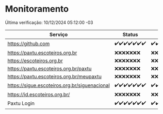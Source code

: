 # Monitoramento

Última verificação: 10/12/2024 05:12:00 -03

|Serviço|Status|Últimas 24h|
|---|---|---|
|https://github.com|<span title="2024-12-03: OK=23">✔️</span><span title="2024-12-04: OK=23">✔️</span><span title="2024-12-05: OK=23">✔️</span><span title="2024-12-06: OK=23">✔️</span><span title="2024-12-07: OK=23">✔️</span><span title="2024-12-08: OK=23">✔️</span><span title="2024-12-09: OK=7">✔️</span>|<span title="09/12/2024 05:13:00 -03 : 200">✔️</span><span title="09/12/2024 06:10:00 -03 : 200">✔️</span><span title="09/12/2024 07:10:00 -03 : 200">✔️</span><span title="09/12/2024 08:08:00 -03 : 200">✔️</span><span title="09/12/2024 09:17:00 -03 : 200">✔️</span><span title="09/12/2024 10:21:00 -03 : 200">✔️</span><span title="09/12/2024 11:08:00 -03 : 200">✔️</span><span title="09/12/2024 12:09:00 -03 : 200">✔️</span><span title="09/12/2024 13:11:00 -03 : 200">✔️</span><span title="09/12/2024 14:08:00 -03 : 200">✔️</span><span title="09/12/2024 15:12:00 -03 : 200">✔️</span><span title="09/12/2024 16:07:00 -03 : 200">✔️</span><span title="09/12/2024 17:10:00 -03 : 200">✔️</span><span title="09/12/2024 18:08:00 -03 : 200">✔️</span><span title="09/12/2024 19:08:00 -03 : 200">✔️</span><span title="09/12/2024 20:08:00 -03 : 200">✔️</span><span title="09/12/2024 21:44:00 -03 : 200">✔️</span><span title="09/12/2024 23:23:00 -03 : 200">✔️</span><span title="10/12/2024 00:29:00 -03 : 200">✔️</span><span title="10/12/2024 01:11:00 -03 : 200">✔️</span><span title="10/12/2024 02:09:00 -03 : 200">✔️</span><span title="10/12/2024 03:13:00 -03 : 200">✔️</span><span title="10/12/2024 04:09:00 -03 : 200">✔️</span><span title="10/12/2024 05:12:00 -03 : 200">✔️</span>|
|https://paxtu.escoteiros.org.br|<span title="2024-12-03: Falhas=23">❌</span><span title="2024-12-04: Falhas=23">❌</span><span title="2024-12-05: Falhas=23">❌</span><span title="2024-12-06: Falhas=23">❌</span><span title="2024-12-07: Falhas=23">❌</span><span title="2024-12-08: Falhas=23">❌</span><span title="2024-12-09: Falhas=7">❌</span>|<span title="09/12/2024 05:13:00 -03 : 403">❌</span><span title="09/12/2024 06:10:00 -03 : 403">❌</span><span title="09/12/2024 07:10:00 -03 : 403">❌</span><span title="09/12/2024 08:08:00 -03 : 403">❌</span><span title="09/12/2024 09:17:00 -03 : 403">❌</span><span title="09/12/2024 10:21:00 -03 : 403">❌</span><span title="09/12/2024 11:08:00 -03 : 403">❌</span><span title="09/12/2024 12:09:00 -03 : 403">❌</span><span title="09/12/2024 13:11:00 -03 : 403">❌</span><span title="09/12/2024 14:08:00 -03 : 403">❌</span><span title="09/12/2024 15:12:00 -03 : 403">❌</span><span title="09/12/2024 16:07:00 -03 : 403">❌</span><span title="09/12/2024 17:10:00 -03 : 403">❌</span><span title="09/12/2024 18:08:00 -03 : 403">❌</span><span title="09/12/2024 19:08:00 -03 : 403">❌</span><span title="09/12/2024 20:08:00 -03 : 403">❌</span><span title="09/12/2024 21:44:00 -03 : 403">❌</span><span title="09/12/2024 23:23:00 -03 : 403">❌</span><span title="10/12/2024 00:29:00 -03 : 403">❌</span><span title="10/12/2024 01:11:00 -03 : 403">❌</span><span title="10/12/2024 02:09:00 -03 : 403">❌</span><span title="10/12/2024 03:13:00 -03 : 403">❌</span><span title="10/12/2024 04:09:00 -03 : 403">❌</span><span title="10/12/2024 05:12:00 -03 : 403">❌</span>|
|https://escoteiros.org.br|<span title="2024-12-03: Falhas=23">❌</span><span title="2024-12-04: Falhas=23">❌</span><span title="2024-12-05: Falhas=23">❌</span><span title="2024-12-06: Falhas=23">❌</span><span title="2024-12-07: Falhas=23">❌</span><span title="2024-12-08: Falhas=23">❌</span><span title="2024-12-09: Falhas=7">❌</span>|<span title="09/12/2024 05:13:00 -03 : 403">❌</span><span title="09/12/2024 06:10:00 -03 : 403">❌</span><span title="09/12/2024 07:10:00 -03 : 403">❌</span><span title="09/12/2024 08:08:00 -03 : 403">❌</span><span title="09/12/2024 09:17:00 -03 : 403">❌</span><span title="09/12/2024 10:21:00 -03 : 403">❌</span><span title="09/12/2024 11:08:00 -03 : 403">❌</span><span title="09/12/2024 12:09:00 -03 : 403">❌</span><span title="09/12/2024 13:11:00 -03 : 403">❌</span><span title="09/12/2024 14:08:00 -03 : 403">❌</span><span title="09/12/2024 15:12:00 -03 : 403">❌</span><span title="09/12/2024 16:07:00 -03 : 403">❌</span><span title="09/12/2024 17:10:00 -03 : 403">❌</span><span title="09/12/2024 18:08:00 -03 : 403">❌</span><span title="09/12/2024 19:08:00 -03 : 403">❌</span><span title="09/12/2024 20:08:00 -03 : 403">❌</span><span title="09/12/2024 21:44:00 -03 : 403">❌</span><span title="09/12/2024 23:23:00 -03 : 403">❌</span><span title="10/12/2024 00:29:00 -03 : 403">❌</span><span title="10/12/2024 01:11:00 -03 : 403">❌</span><span title="10/12/2024 02:09:00 -03 : 403">❌</span><span title="10/12/2024 03:13:00 -03 : 403">❌</span><span title="10/12/2024 04:09:00 -03 : 403">❌</span><span title="10/12/2024 05:12:00 -03 : 403">❌</span>|
|https://paxtu.escoteiros.org.br/paxtu|<span title="2024-12-03: Falhas=23">❌</span><span title="2024-12-04: Falhas=23">❌</span><span title="2024-12-05: Falhas=23">❌</span><span title="2024-12-06: Falhas=23">❌</span><span title="2024-12-07: Falhas=23">❌</span><span title="2024-12-08: Falhas=23">❌</span><span title="2024-12-09: Falhas=7">❌</span>|<span title="09/12/2024 05:13:00 -03 : 403">❌</span><span title="09/12/2024 06:10:00 -03 : 403">❌</span><span title="09/12/2024 07:10:00 -03 : 403">❌</span><span title="09/12/2024 08:08:00 -03 : 403">❌</span><span title="09/12/2024 09:17:00 -03 : 403">❌</span><span title="09/12/2024 10:21:00 -03 : 403">❌</span><span title="09/12/2024 11:08:00 -03 : 403">❌</span><span title="09/12/2024 12:09:00 -03 : 403">❌</span><span title="09/12/2024 13:11:00 -03 : 403">❌</span><span title="09/12/2024 14:08:00 -03 : 403">❌</span><span title="09/12/2024 15:12:00 -03 : 403">❌</span><span title="09/12/2024 16:07:00 -03 : 403">❌</span><span title="09/12/2024 17:10:00 -03 : 403">❌</span><span title="09/12/2024 18:08:00 -03 : 403">❌</span><span title="09/12/2024 19:08:00 -03 : 403">❌</span><span title="09/12/2024 20:08:00 -03 : 403">❌</span><span title="09/12/2024 21:44:00 -03 : 403">❌</span><span title="09/12/2024 23:23:00 -03 : 403">❌</span><span title="10/12/2024 00:29:00 -03 : 403">❌</span><span title="10/12/2024 01:11:00 -03 : 403">❌</span><span title="10/12/2024 02:09:00 -03 : 403">❌</span><span title="10/12/2024 03:13:00 -03 : 403">❌</span><span title="10/12/2024 04:09:00 -03 : 403">❌</span><span title="10/12/2024 05:12:00 -03 : 403">❌</span>|
|https://paxtu.escoteiros.org.br/meupaxtu|<span title="2024-12-03: Falhas=23">❌</span><span title="2024-12-04: Falhas=23">❌</span><span title="2024-12-05: Falhas=23">❌</span><span title="2024-12-06: Falhas=23">❌</span><span title="2024-12-07: Falhas=23">❌</span><span title="2024-12-08: Falhas=23">❌</span><span title="2024-12-09: Falhas=7">❌</span>|<span title="09/12/2024 05:13:00 -03 : 403">❌</span><span title="09/12/2024 06:10:00 -03 : 403">❌</span><span title="09/12/2024 07:10:00 -03 : 403">❌</span><span title="09/12/2024 08:08:00 -03 : 403">❌</span><span title="09/12/2024 09:17:00 -03 : 403">❌</span><span title="09/12/2024 10:21:00 -03 : 403">❌</span><span title="09/12/2024 11:08:00 -03 : 403">❌</span><span title="09/12/2024 12:09:00 -03 : 403">❌</span><span title="09/12/2024 13:11:00 -03 : 403">❌</span><span title="09/12/2024 14:08:00 -03 : 403">❌</span><span title="09/12/2024 15:12:00 -03 : 403">❌</span><span title="09/12/2024 16:07:00 -03 : 403">❌</span><span title="09/12/2024 17:10:00 -03 : 403">❌</span><span title="09/12/2024 18:08:00 -03 : 403">❌</span><span title="09/12/2024 19:08:00 -03 : 403">❌</span><span title="09/12/2024 20:08:00 -03 : 403">❌</span><span title="09/12/2024 21:44:00 -03 : 403">❌</span><span title="09/12/2024 23:23:00 -03 : 403">❌</span><span title="10/12/2024 00:29:00 -03 : 403">❌</span><span title="10/12/2024 01:11:00 -03 : 403">❌</span><span title="10/12/2024 02:09:00 -03 : 403">❌</span><span title="10/12/2024 03:13:00 -03 : 403">❌</span><span title="10/12/2024 04:09:00 -03 : 403">❌</span><span title="10/12/2024 05:12:00 -03 : 403">❌</span>|
|https://sigue.escoteiros.org.br/siguenacional|<span title="2024-12-03: OK=23">✔️</span><span title="2024-12-04: OK=23">✔️</span><span title="2024-12-05: OK=23">✔️</span><span title="2024-12-06: OK=23">✔️</span><span title="2024-12-07: OK=23">✔️</span><span title="2024-12-08: OK=23">✔️</span><span title="2024-12-09: OK=7">✔️</span>|<span title="09/12/2024 05:13:00 -03 : 200">✔️</span><span title="09/12/2024 06:10:00 -03 : 200">✔️</span><span title="09/12/2024 07:10:00 -03 : 200">✔️</span><span title="09/12/2024 08:08:00 -03 : 200">✔️</span><span title="09/12/2024 09:17:00 -03 : 200">✔️</span><span title="09/12/2024 10:21:00 -03 : 200">✔️</span><span title="09/12/2024 11:08:00 -03 : 200">✔️</span><span title="09/12/2024 12:09:00 -03 : 200">✔️</span><span title="09/12/2024 13:11:00 -03 : 200">✔️</span><span title="09/12/2024 14:08:00 -03 : 0">❌</span><span title="09/12/2024 15:12:00 -03 : 200">✔️</span><span title="09/12/2024 16:07:00 -03 : 200">✔️</span><span title="09/12/2024 17:10:00 -03 : 200">✔️</span><span title="09/12/2024 18:08:00 -03 : 200">✔️</span><span title="09/12/2024 19:08:00 -03 : 200">✔️</span><span title="09/12/2024 20:08:00 -03 : 0">❌</span><span title="09/12/2024 21:44:00 -03 : 200">✔️</span><span title="09/12/2024 23:23:00 -03 : 200">✔️</span><span title="10/12/2024 00:29:00 -03 : 200">✔️</span><span title="10/12/2024 01:11:00 -03 : 200">✔️</span><span title="10/12/2024 02:09:00 -03 : 200">✔️</span><span title="10/12/2024 03:13:00 -03 : 200">✔️</span><span title="10/12/2024 04:09:00 -03 : 200">✔️</span><span title="10/12/2024 05:12:00 -03 : 200">✔️</span>|
|https://id.escoteiros.org.br/|<span title="2024-12-03: Falhas=23">❌</span><span title="2024-12-04: Falhas=23">❌</span><span title="2024-12-05: Falhas=23">❌</span><span title="2024-12-06: Falhas=23">❌</span><span title="2024-12-07: Falhas=23">❌</span><span title="2024-12-08: Falhas=23">❌</span><span title="2024-12-09: Falhas=7">❌</span>|<span title="09/12/2024 05:13:00 -03 : 403">❌</span><span title="09/12/2024 06:10:00 -03 : 403">❌</span><span title="09/12/2024 07:10:00 -03 : 403">❌</span><span title="09/12/2024 08:08:00 -03 : 403">❌</span><span title="09/12/2024 09:17:00 -03 : 403">❌</span><span title="09/12/2024 10:21:00 -03 : 403">❌</span><span title="09/12/2024 11:08:00 -03 : 403">❌</span><span title="09/12/2024 12:09:00 -03 : 403">❌</span><span title="09/12/2024 13:11:00 -03 : 403">❌</span><span title="09/12/2024 14:08:00 -03 : 403">❌</span><span title="09/12/2024 15:12:00 -03 : 403">❌</span><span title="09/12/2024 16:07:00 -03 : 403">❌</span><span title="09/12/2024 17:10:00 -03 : 403">❌</span><span title="09/12/2024 18:08:00 -03 : 403">❌</span><span title="09/12/2024 19:08:00 -03 : 403">❌</span><span title="09/12/2024 20:08:00 -03 : 403">❌</span><span title="09/12/2024 21:44:00 -03 : 403">❌</span><span title="09/12/2024 23:23:00 -03 : 403">❌</span><span title="10/12/2024 00:29:00 -03 : 403">❌</span><span title="10/12/2024 01:11:00 -03 : 403">❌</span><span title="10/12/2024 02:09:00 -03 : 403">❌</span><span title="10/12/2024 03:13:00 -03 : 403">❌</span><span title="10/12/2024 04:09:00 -03 : 403">❌</span><span title="10/12/2024 05:12:00 -03 : 403">❌</span>|
|Paxtu Login|<span title="2024-12-03: OK=23">✔️</span><span title="2024-12-04: OK=23">✔️</span><span title="2024-12-05: OK=23">✔️</span><span title="2024-12-06: OK=23">✔️</span><span title="2024-12-07: OK=23">✔️</span><span title="2024-12-08: OK=23">✔️</span><span title="2024-12-09: OK=7">✔️</span>|<span title="09/12/2024 05:13:00 -03 : 200">✔️</span><span title="09/12/2024 06:10:00 -03 : 200">✔️</span><span title="09/12/2024 07:10:00 -03 : 200">✔️</span><span title="09/12/2024 08:08:00 -03 : 200">✔️</span><span title="09/12/2024 09:17:00 -03 : 200">✔️</span><span title="09/12/2024 10:21:00 -03 : 200">✔️</span><span title="09/12/2024 11:08:00 -03 : 200">✔️</span><span title="09/12/2024 12:09:00 -03 : 200">✔️</span><span title="09/12/2024 13:11:00 -03 : 200">✔️</span><span title="09/12/2024 14:08:00 -03 : 200">✔️</span><span title="09/12/2024 15:12:00 -03 : 200">✔️</span><span title="09/12/2024 16:07:00 -03 : 200">✔️</span><span title="09/12/2024 17:10:00 -03 : 200">✔️</span><span title="09/12/2024 18:08:00 -03 : 200">✔️</span><span title="09/12/2024 19:08:00 -03 : 200">✔️</span><span title="09/12/2024 20:08:00 -03 : 504">❌</span><span title="09/12/2024 21:44:00 -03 : 200">✔️</span><span title="09/12/2024 23:23:00 -03 : 200">✔️</span><span title="10/12/2024 00:29:00 -03 : 200">✔️</span><span title="10/12/2024 01:11:00 -03 : 200">✔️</span><span title="10/12/2024 02:09:00 -03 : 200">✔️</span><span title="10/12/2024 03:13:00 -03 : 200">✔️</span><span title="10/12/2024 04:09:00 -03 : 200">✔️</span><span title="10/12/2024 05:12:00 -03 : 200">✔️</span>|
